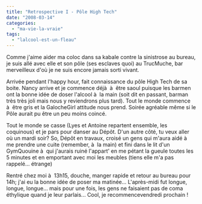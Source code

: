 ```yaml
---
title: "Retrospective I - Pôle High Tech"
date: "2008-03-14"
categories: 
  - "ma-vie-la-vraie"
tags: 
  - "lalcool-est-un-fleau"
---
```


Comme j'aime aider ma coloc dans sa kabale contre la sinistrose au bureau, je suis allé avec elle et son pôle (ses esclaves quoi) au TrucMuche, bar merveilleux d'où je ne suis encore jamais sorti vivant.

Arrivée pendant l'happy hour, fait connaissance du pôle High Tech de sa boite. Nancy arrive et je commence déjà  à  être saoul puisque les barmen ont la bonne idée de doser l'alcool à  la main (soit dit en passant, barman très très joli mais nous y reviendrons plus tard). Tout le monde commence à  être gris et la GalocheGirl attitude nous prend. Soirée agréable même si le Pôle aurait pu être un peu moins coincé.

Tout le monde se casse (Lyes et Antoine repartent ensemble, les coquinous) et je pars pour danser au Dépôt. D'un autre côté, tu veux aller où un mardi soir? So, Dépôt en travaux, croisé un gens qui m'aura aidé à  me prendre une cuite (remember, à  la main) et fini dans le lit d'un GymQuouine à  qui j'aurais ruiné l'appart' en me pétant la gueule toutes les 5 minutes et en emportant avec moi les meubles (tiens elle m'a pas rappelé... étrange)

Rentré chez moi à  13h15, douche, manger rapide et retour au bureau pour 14h; j'ai eu la bonne idée de poser ma matinée... L'après-midi fut longue, longue, longue... mais pour une fois, les gens ne faisaient pas de coma éthylique quand je leur parlais... Cool, je recommencevendredi prochain !
